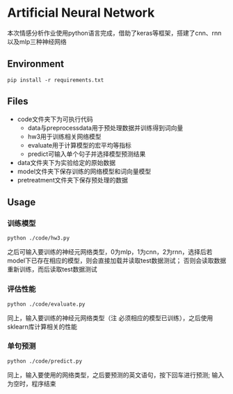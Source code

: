 # Artificial Neural Network
本次情感分析作业使用python语言完成，借助了keras等框架，搭建了cnn、rnn以及mlp三种神经网络
## Environment
```shell
pip install -r requirements.txt 
```
## Files
- code文件夹下为可执行代码 
    - data与preprocessdata用于预处理数据并训练得到词向量
    - hw3用于训练相关网络模型
    - evaluate用于计算模型的宏平均等指标
    - predict可输入单个句子并选择模型预测结果
- data文件夹下为实验给定的原始数据
- model文件夹下保存训练的网络模型和词向量模型
- pretreatment文件夹下保存预处理的数据
## Usage
### 训练模型
```shell
python ./code/hw3.py
```
之后可输入要训练的神经元网络类型，0为mlp，1为cnn，2为rnn，选择后若model下已存在相应的模型，则会直接加载并读取test数据测试；
否则会读取数据重新训练，而后读取test数据测试
### 评估性能
```shell
python ./code/evaluate.py
```
同上，输入要训练的神经元网络类型（注 必须相应的模型已训练），之后使用sklearn库计算相关的性能
### 单句预测
```shell
python ./code/predict.py
```
同上，输入要使用的网络类型，之后要预测的英文语句，按下回车进行预测;
输入为空时，程序结束
